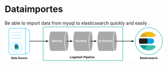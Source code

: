 # Dataimportes
Be able to import data  from mysql to elasticsearch quickly and easily .
![原理图](https://github.com/laziobird/dataimportes/blob/master/Images/basic_logstash_pipeline.png)
